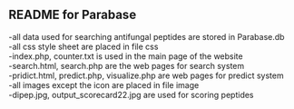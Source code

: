 README for Parabase--------all data used for searching antifungal peptides are stored in Parabase.db  -all css style sheet are placed in file css  -index.php, counter.txt is used in the main page of the website  -search.html, search.php are the web pages for search system  -pridict.html, predict.php, visualize.php are web pages for predict system  -all images except the icon are placed in file image  -dipep.jpg, output_scorecard22.jpg are used for scoring peptides  